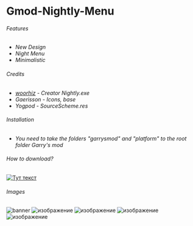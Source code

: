 # Gmod-Nightly-Menu
###### Features
- *New Design*
- *Night Menu*
- *Minimalistic*
###### Credits
- *[woorhiz](http://github.com/diwop) - Creator Nightly.exe*
- *Gaerisson - Icons, base*
- *Yogpod - SourceScheme.res*
###### Installation
- *You need to take the folders "garrysmod" and "platform" to the root folder Garry's mod*
###### How to download?
[![Тут текст](https://img.youtube.com/vi/3CWSiFXEEpk/0.jpg)](https://youtu.be/3CWSiFXEEpk)
###### Images
![banner](https://github.com/fkipp/Gmod-Nightly-Menu/assets/68936761/b0d271ea-2520-4005-9d82-ae30b4cd308c)
![изображение](https://github.com/fkipp/Gmod-Nightly-Menu/assets/68936761/2ced30a2-9465-412c-a042-a7eb51582f8a)
![изображение](https://github.com/fkipp/Gmod-Nightly-Menu/assets/68936761/0c7b5f86-8d4e-45cd-9e23-64269018aa94)
![изображение](https://github.com/fkipp/Gmod-Nightly-Menu/assets/68936761/ddf5575e-36ba-4a5f-9faa-e547c7306974)
![изображение](https://github.com/fkipp/Gmod-Nightly-Menu/assets/68936761/a69d14a3-4f9a-443d-b9a6-ff130e650b3e)











